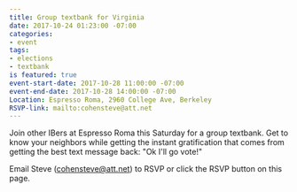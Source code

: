 ```yaml
---
title: Group textbank for Virginia
date: 2017-10-24 01:23:00 -07:00
categories:
- event
tags:
- elections
- textbank
is featured: true
event-start-date: 2017-10-28 11:00:00 -07:00
event-end-date: 2017-10-28 14:00:00 -07:00
Location: Espresso Roma, 2960 College Ave, Berkeley
RSVP-link: mailto:cohensteve@att.net
---
```


Join other IBers at Espresso Roma this Saturday for a group textbank. Get to know your neighbors while getting the instant gratification that comes from getting the best text message back: "Ok I'll go vote!"

Email Steve (cohensteve@att.net) to RSVP or click the RSVP button on this page.